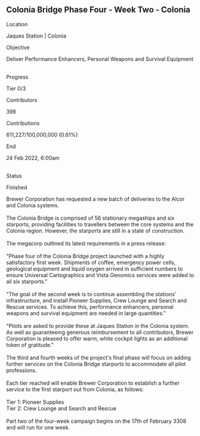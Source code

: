 ## Colonia Bridge Phase Four - Week Two - Colonia

Location

Jaques Station \| Colonia

Objective

Deliver Performance Enhancers, Personal Weapons and Survival Equipment

\
Progress

Tier 0/3

Contributors

398

Contributions

611,227/100,000,000 (0.61%)

End

24 Feb 2022, 6:00am

\
Status

Finished

Brewer Corporation has requested a new batch of deliveries to the Alcor
and Colonia systems.\
\
The Colonia Bridge is comprised of 56 stationary megaships and six
starports, providing facilities to travellers between the core systems
and the Colonia region. However, the starports are still in a state of
construction.\
\
The megacorp outlined its latest requirements in a press release:\
\
\"Phase four of the Colonia Bridge project launched with a highly
satisfactory first week. Shipments of coffee, emergency power cells,
geological equipment and liquid oxygen arrived in sufficient numbers to
ensure Universal Cartographics and Vista Genomics services were added to
all six starports.\"\
\
\"The goal of the second week is to continue assembling the stations\'
infrastructure, and install Pioneer Supplies, Crew Lounge and Search and
Rescue services. To achieve this, performance enhancers, personal
weapons and survival equipment are needed in large quantities.\"\
\
\"Pilots are asked to provide these at Jaques Station in the Colonia
system. As well as guaranteeing generous reimbursement to all
contributors, Brewer Corporation is pleased to offer warm, white cockpit
lights as an additional token of gratitude.\"\
\
The third and fourth weeks of the project\'s final phase will focus on
adding further services on the Colonia Bridge starports to accommodate
all pilot professions.\
\
Each tier reached will enable Brewer Corporation to establish a further
service to the first starport out from Colonia, as follows:\
\
Tier 1: Pioneer Supplies\
Tier 2: Crew Lounge and Search and Rescue\
\
Part two of the four-week campaign begins on the 17th of February 3308
and will run for one week.
